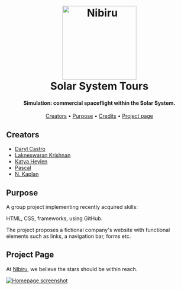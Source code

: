 <h1 align="center">
  <br>
  <a href="https://n-kaplan.github.io/Nibiru/"><img src="https://cdn.glitch.com/85de6182-354b-4c86-bf82-84655187b399%2Flogo.svg?v=1632234356912" alt="Nibiru" width="200"></a>
  <br>
  Solar System Tours
  <br>
</h1>

<h4 align="center">Simulation: commercial spaceflight within the Solar System.</h4>


<p align="center">
  <a href="#creators">Creators</a> •
  <a href="#purpose">Purpose</a> •
  <a href="#credits">Credits</a> •
  <a href="#project-page">Project page</a>
</p>


## Creators

* <a href="https://github.com/Leweyse">Daryl Castro</a>
* <a href="https://github.com/Lakneswaran">Lakneswaran Krishnan</a>
* <a href="https://github.com/KatyaHeylen">Katya Heylen</a>
* <a href="https://github.com/PascalBM">Pascal</a>
* <a href="https://github.com/N-Kaplan">N. Kaplan</a>



## Purpose

A group project implementing recently acquired skills:

HTML, CSS, frameworks, using GitHub.

The project proposes a fictional company's website with functional elements such as links, a navigation bar, forms etc.

## Project Page


At [Nibiru][ghPages], we believe the stars should be within reach.

[<img src="https://cdn.glitch.com/85de6182-354b-4c86-bf82-84655187b399%2Fhome.png?v=1632407040481" alt="Homepage screenshot">][ghPages]

[ghPages]: https://n-kaplan.github.io/Nibiru/
